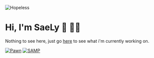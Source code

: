 ![Hopeless](https://github.com/iTuak/iTuak/hopeless.gif?raw=true)

# Hi, I'm SaeLy 👋 👨‍💻
Nothing to see here, just go [here](https://discord.com/invite/secretweapon/) to see what i'm currently working on.

<a href='https://discord.gg/mZgEymktq7' target="_blank"><img alt='Pawn' src='https://img.shields.io/badge/Pawn-100000?style=for-the-badge&logo=Pawn&logoColor=000000&labelColor=FFFFFF&color=FFFFFF'/></a> <a href='https://discord.gg/mZgEymktq7' target="_blank"><img alt='SAMP' src='https://img.shields.io/badge/SA:MP-100000?style=for-the-badge&logo=SAMP&logoColor=white&labelColor=A68080&color=A08282'/></a>
